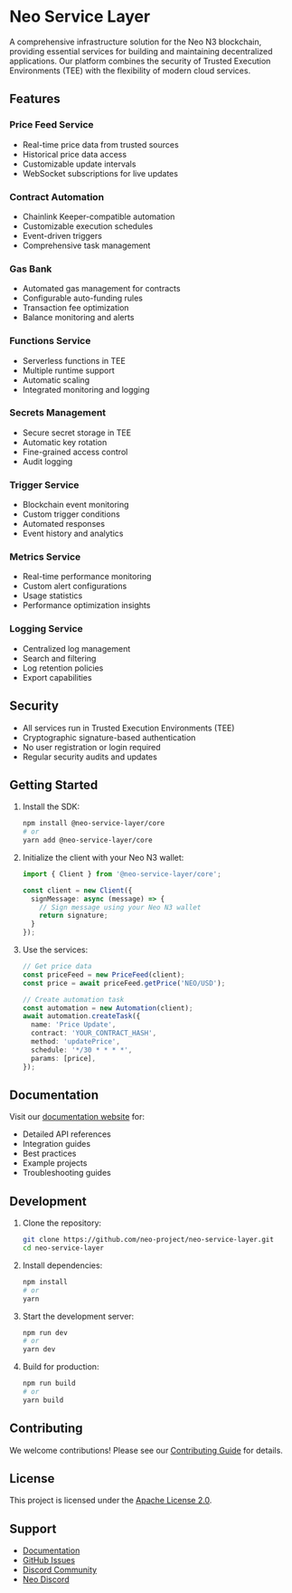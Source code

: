 # Neo Service Layer

A comprehensive infrastructure solution for the Neo N3 blockchain, providing essential services for building and maintaining decentralized applications. Our platform combines the security of Trusted Execution Environments (TEE) with the flexibility of modern cloud services.

## Features

### Price Feed Service
- Real-time price data from trusted sources
- Historical price data access
- Customizable update intervals
- WebSocket subscriptions for live updates

### Contract Automation
- Chainlink Keeper-compatible automation
- Customizable execution schedules
- Event-driven triggers
- Comprehensive task management

### Gas Bank
- Automated gas management for contracts
- Configurable auto-funding rules
- Transaction fee optimization
- Balance monitoring and alerts

### Functions Service
- Serverless functions in TEE
- Multiple runtime support
- Automatic scaling
- Integrated monitoring and logging

### Secrets Management
- Secure secret storage in TEE
- Automatic key rotation
- Fine-grained access control
- Audit logging

### Trigger Service
- Blockchain event monitoring
- Custom trigger conditions
- Automated responses
- Event history and analytics

### Metrics Service
- Real-time performance monitoring
- Custom alert configurations
- Usage statistics
- Performance optimization insights

### Logging Service
- Centralized log management
- Search and filtering
- Log retention policies
- Export capabilities

## Security

- All services run in Trusted Execution Environments (TEE)
- Cryptographic signature-based authentication
- No user registration or login required
- Regular security audits and updates

## Getting Started

1. Install the SDK:
   ```bash
   npm install @neo-service-layer/core
   # or
   yarn add @neo-service-layer/core
   ```

2. Initialize the client with your Neo N3 wallet:
   ```typescript
   import { Client } from '@neo-service-layer/core';

   const client = new Client({
     signMessage: async (message) => {
       // Sign message using your Neo N3 wallet
       return signature;
     }
   });
   ```

3. Use the services:
   ```typescript
   // Get price data
   const priceFeed = new PriceFeed(client);
   const price = await priceFeed.getPrice('NEO/USD');

   // Create automation task
   const automation = new Automation(client);
   await automation.createTask({
     name: 'Price Update',
     contract: 'YOUR_CONTRACT_HASH',
     method: 'updatePrice',
     schedule: '*/30 * * * *',
     params: [price],
   });
   ```

## Documentation

Visit our [documentation website](https://neo-service-layer.io/docs) for:
- Detailed API references
- Integration guides
- Best practices
- Example projects
- Troubleshooting guides

## Development

1. Clone the repository:
   ```bash
   git clone https://github.com/neo-project/neo-service-layer.git
   cd neo-service-layer
   ```

2. Install dependencies:
   ```bash
   npm install
   # or
   yarn
   ```

3. Start the development server:
   ```bash
   npm run dev
   # or
   yarn dev
   ```

4. Build for production:
   ```bash
   npm run build
   # or
   yarn build
   ```

## Contributing

We welcome contributions! Please see our [Contributing Guide](CONTRIBUTING.md) for details.

## License

This project is licensed under the [Apache License 2.0](LICENSE).

## Support

- [Documentation](https://neo-service-layer.io/docs)
- [GitHub Issues](https://github.com/neo-project/neo-service-layer/issues)
- [Discord Community](https://discord.gg/neo)
- [Neo Discord](https://discord.gg/neo)
